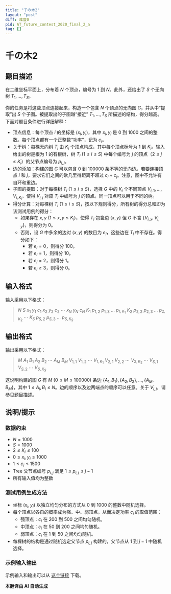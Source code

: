 ```yaml
---
title: "千の木2"
layout: "post"
diff: 难度0
pid: AT_future_contest_2020_final_2_a
tag: []
---
```


# 千の木2

## 题目描述

在二维坐标平面上，分布着 $N$ 个顶点，编号为 $1$ 到 $N$。此外，还给出了 $S$ 个无向树 $T_1, \ldots, T_S$。

你的任务是将这些顶点连接起来，构造一个包含 $N$ 个顶点的无向图 $G$，并从中“提取”出 $S$ 个子图。被提取出的子图越“接近” $T_1, \ldots, T_S$ 所描述的结构，得分越高。下面对题目条件进行详细解释：

- 顶点信息：每个顶点 $i$ 的坐标是 $(x_i, y_i)$，其中 $x_i, y_i$ 是 $0$ 到 $1000$ 之间的整数。每个顶点都有一个正整数“功率”，记为 $c_i$。
- 关于树：每棵无向树 $T_i$ 由 $K_i$ 个顶点构成，其中每个顶点标号为 $1$ 到 $K_i$。输入给出的树是根为 $1$ 的有根树，树 $T_i$ $(1 \leq i \leq S)$ 中每个编号为 $j$ 的顶点（$2 \leq j \leq K_i$）的父节点编号为 $p_{i,j}$。
- 边的添加：构建的图 $G$ 可以包含 $0$ 到 $100000$ 条不等的无向边。若要连接顶点 $i$ 和 $j$，要求它们之间的欧几里得距离不超过 $c_i + c_j$。注意，图中不允许有自环和重边。
- 子图的提取：对于每棵树 $T_i$ $(1 \leq i \leq S)$，选择 $G$ 中的 $K_i$ 个不同顶点 $V_{i,1}, \ldots, V_{i,K_i}$，使得 $V_{i,j}$ 对应 $T_i$ 中编号为 $j$ 的顶点。同一顶点可以用于不同的树。
- 得分计算：对每棵树 $T_i$ $(1 \leq i \leq S)$，按以下规则得分，所有树的得分总和即为该测试用例的得分：
  - 如果存在 $x, y$ $(1 \leq x, y \leq K_i)$，使得 $T_i$ 包含边 $\{x, y\}$ 但 $G$ 不含 $\{V_{i,x}, V_{i,y}\}$，则得分为 $0$。
  - 否则，设 $G$ 中多余的边对 $(x, y)$ 的数目为 $e_i$，这些边在 $T_i$ 中不存在。得分如下：
    - 若 $e_i = 0$，则得分 $100$。
    - 若 $e_i = 1$，则得分 $10$。
    - 若 $e_i = 2$，则得分 $1$。
    - 若 $e_i \geq 3$，则得分 $0$。

## 输入格式

输入采用以下格式：

> $N$ $S$ $x_1$ $y_1$ $c_1$ $x_2$ $y_2$ $c_2$ $\cdots\ x_N$ $y_N$ $c_N$ $K_1$ $p_{1,2}$ $p_{1,3}$ $\ldots$ $p_{1,K_1}$ $K_2$ $p_{2,2}$ $p_{2,3}$ $\ldots$ $p_{2,K_2}$ $\cdots\ K_S$ $p_{S,2}$ $p_{S,3}$ $\ldots$ $p_{S,K_S}$

## 输出格式

输出采用以下格式：

> $M$ $A_1$ $B_1$ $A_2$ $B_2$ $\cdots\ A_M$ $B_M$ $V_{1,1}$ $V_{1,2}$ $\cdots\ V_{1,K_1}$ $V_{2,1}$ $V_{2,2}$ $\cdots\ V_{2,K_2}$ $\cdots\ V_{S,1}$ $V_{S,2}$ $\cdots\ V_{S,K_S}$

这说明构建的图 $G$ 有 $M$ $(0 \leq M \leq 100000)$ 条边 $\{A_1, B_1\}, \{A_2, B_2\}, \ldots, \{A_M, B_M\}$，其中 $1 \leq A_i, B_i \leq N$。边的顺序以及边两端点的顺序可以任意。关于 $V_{i,j}$，请参见题目描述。

## 说明/提示

### 数据约束

- $N = 1000$
- $S = 1000$
- $2 \leq K_i \leq 100$
- $0 \leq x_i, y_i \leq 1000$
- $1 \leq c_i \leq 1500$
- Tree 父节点编号 $p_{i,j}$ 满足 $1 \leq p_{i,j} \leq j-1$
- 所有输入值均为整数

### 测试用例生成方法

- 坐标 $(x_i, y_i)$ 以独立均匀分布的方式从 $0$ 到 $1000$ 的整数中随机选择。
- 每个顶点以各自的概率成为强、中、弱顶点，从而决定功率 $c_i$ 的取值范围：
  - 强顶点：$c_i$ 在 $200$ 到 $500$ 之间均匀随机。
  - 中顶点：$c_i$ 在 $50$ 到 $200$ 之间均匀随机。
  - 弱顶点：$c_i$ 在 $1$ 到 $50$ 之间均匀随机。
- 每棵树的结构是通过随机选定父节点 $p_{i,j}$ 构建的，父节点从 $1$ 到 $j-1$ 中随机选择。

### 示例输入输出

示例输入和输出可以从 [这个链接](https://img.atcoder.jp/future-contest-2020-final-2/5d0f79985f1f06c9f75730a2d9e72045.zip) 下载。

 **本翻译由 AI 自动生成**

